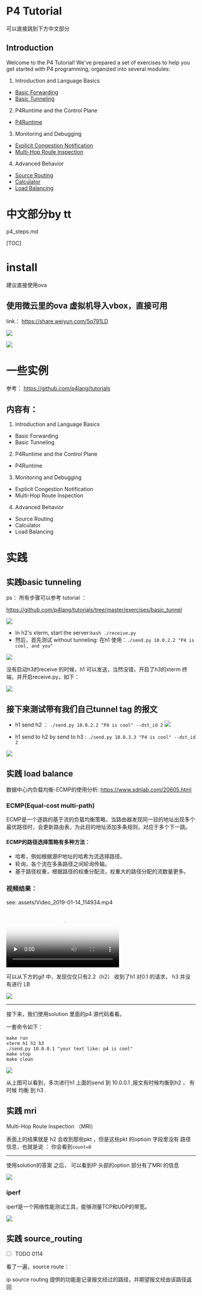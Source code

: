 # P4 Tutorial

可以直接跳到下方中文部分

## Introduction

Welcome to the P4 Tutorial! We've prepared a set of exercises to help
you get started with P4 programming, organized into several modules:

1. Introduction and Language Basics
* [Basic Forwarding](./exercises/basic)
* [Basic Tunneling](./exercises/basic_tunnel)

2. P4Runtime and the Control Plane
* [P4Runtime](./exercises/p4runtime)

3. Monitoring and Debugging
* [Explicit Congestion Notification](./exercises/ecn)
* [Multi-Hop Route Inspection](./exercises/mri)

4. Advanced Behavior
* [Source Routing](./exercises/source_routing)
* [Calculator](./exercises/calc)
* [Load Balancing](./exercises/load_balance)


# 中文部分by tt


p4_steps.md

[TOC]

# install

建议直接使用ova


## 使用微云里的ova 虚拟机导入vbox，直接可用


link： https://share.weiyun.com/5q791LD

![](assets/p4_obtain_required_sw-183d6b7a.png)

![](assets/p4_obtain_required_sw-3d705a49.png)


# 一些实例

参考： https://github.com/p4lang/tutorials

## 内容有：

1. Introduction and Language Basics
- Basic Forwarding
- Basic Tunneling
2. P4Runtime and the Control Plane
- P4Runtime
3. Monitoring and Debugging
- Explicit Congestion Notification
- Multi-Hop Route Inspection
4. Advanced Behavior
- Source Routing
- Calculator
- Load Balancing


# 实践

## 实践basic tunneling

ps： 所有步骤可以参考 tutorial ：

https://github.com/p4lang/tutorials/tree/master/exercises/basic_tunnel

![](assets/p4_runtime_intro-e4089c90.png)

- In h2's xterm, start the server:`bash ./receive.py`
- 然后，首先测试 without tunneling: 在h1 使用：`./send.py 10.0.2.2 "P4 is cool, and you" `

![](assets/p4_runtime_intro-d6ed7144.png)


没有启动h3的receive 的时候，h1 可以发送，当然没错，开启了h3的xterm 终端，并开启receive.py，如下：

![](assets/p4_runtime_intro-57d5ccb3.png)

## 接下来测试带有我们自己tunnel tag 的报文

- h1 send  h2 ：  `./send.py 10.0.2.2 "P4 is cool" --dst_id 2`
![](assets/p4_runtime_intro-2307f675.gif)

- h1 send to h2 by send to h3 :  `./send.py 10.0.3.3 "P4 is cool" --dst_id 2`


![](assets/p4_runtime_intro-91acc7fe.gif)

## 实践 load balance

数据中心内负载均衡-ECMP的使用分析: https://www.sdnlab.com/20605.html

### ECMP(Equal-cost multi-path)

ECMP是一个逐跳的基于流的负载均衡策略，当路由器发现同一目的地址出现多个最优路径时，会更新路由表，为此目的地址添加多条规则，对应于多个下一跳。

#### ECMP的路径选择策略有多种方法：

- 哈希，例如根据源IP地址的哈希为流选择路径。
- 轮询，各个流在多条路径之间轮询传输。
- 基于路径权重，根据路径的权重分配流，权重大的路径分配的流数量更多。

### 视频结果：

see: assets/Video_2019-01-14_114934.mp4

<video id="video" controls="" preload="none" poster="assets/README-19506be2.png">
      <source id="mp4" src="assets/Video_2019-01-14_114934.mp4" type="video/mp4">
      </video>

可以从下方的gif 中，发现仅仅只有2.2（h2） 收到了h1 对0.1 的请求， h3 并没有进行 LB

![](assets/README-e75cd481.gif)

---

 接下来，我们使用solution 里面的p4 源代码看看。


一套命令如下：


```
make run
xterm h1 h2 h3
./send.py 10.0.0.1 "your text like: p4 is cool"
make stop
make clean
```

![](assets/README-44c06c72.gif)


从上图可以看到，多次进行h1 上面的send  到 10.0.0.1 ,报文有时候均衡到h2 ， 有时候 均衡 到 h3 .



## 实践 mri

Multi-Hop Route Inspection （MRI）


表面上的结果就是 h2 会收到那些pkt ，但是这些pkt 的optioin 字段里没有 路径 信息，也就是说 ： 你会看到`count=0`


---

使用solution的答案 之后， 可以看到IP 头部的option 部分有了MRI 的信息

![](assets/README-5250599b.gif)

### iperf


iperf是一个网络性能测试工具，能够测量TCP和UDP的带宽。

![](assets/README-d43baf50.png)

## 实践 source_routing

- [ ] TODO 0114

看了一遍，source route：

ip source routing 提供的功能是记录报文经过的路径，并期望报文经由该路径返回
